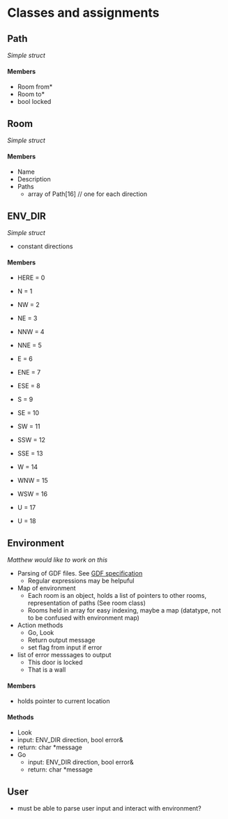 Classes and assignments
======

Path
------
*Simple struct*
#### Members
- Room from*
- Room to*
- bool locked

Room
------
*Simple struct*
#### Members
- Name
- Description
- Paths
  - array of Path[16] // one for each direction

ENV_DIR
------
*Simple struct*
- constant directions
 
#### Members 
- HERE = 0

- N = 1
- NW = 2
- NE = 3
- NNW = 4
- NNE = 5

- E = 6
- ENE = 7
- ESE = 8

- S = 9
- SE = 10 
- SW = 11
- SSW = 12
- SSE = 13

- W = 14
- WNW = 15
- WSW = 16

- U = 17
- U = 18

Environment
------
*Matthew would like to work on this*

- Parsing of GDF files. See [GDF specification](http://www.cs.uic.edu/~i440/GFD_FileFormat.pdf)
  - Regular expressions may be helpuful
- Map of environment
  - Each room is an object, holds a list of pointers to other rooms, representation of paths (See room class)
  - Rooms held in array for easy indexing, maybe a map (datatype, not to be confused with environment map)
- Action methods
  - Go, Look
  - Return output message
  - set flag from input if error
- list of error messsages to output
  - This door is locked
  - That is a wall
   
#### Members
- holds pointer to current location 

#### Methods
- Look 
 - input:  ENV_DIR direction, bool error&
 - return: char *message
- Go
  - input:  ENV_DIR direction, bool error&
  - return: char *message
  
User
------
- must be able to parse user input and interact with environment?


